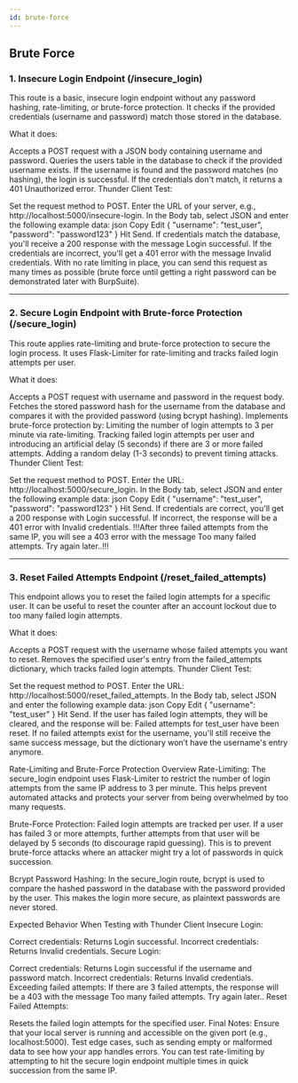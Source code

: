 ```yaml
---
id: brute-force
---
```


## Brute Force

### 1. Insecure Login Endpoint (/insecure_login)
This route is a basic, insecure login endpoint without any password hashing, rate-limiting, or brute-force protection. It checks if the provided credentials (username and password) match those stored in the database.

What it does:

Accepts a POST request with a JSON body containing username and password.
Queries the users table in the database to check if the provided username exists.
If the username is found and the password matches (no hashing), the login is successful.
If the credentials don't match, it returns a 401 Unauthorized error.
Thunder Client Test:

Set the request method to POST.
Enter the URL of your server, e.g., http://localhost:5000/insecure-login.
In the Body tab, select JSON and enter the following example data:
json
Copy
Edit
{
  "username": "test_user",
  "password": "password123"
}
Hit Send.
If credentials match the database, you'll receive a 200 response with the message Login successful.
If the credentials are incorrect, you'll get a 401 error with the message Invalid credentials.
With no rate limiting in place, you can send this request as many times as possible (brute force until getting a right password can be demonstrated later with BurpSuite). 

---

### 2. Secure Login Endpoint with Brute-force Protection (/secure_login)
This route applies rate-limiting and brute-force protection to secure the login process. It uses Flask-Limiter for rate-limiting and tracks failed login attempts per user.

What it does:

Accepts a POST request with username and password in the request body.
Fetches the stored password hash for the username from the database and compares it with the provided password (using bcrypt hashing).
Implements brute-force protection by:
Limiting the number of login attempts to 3 per minute via rate-limiting.
Tracking failed login attempts per user and introducing an artificial delay (5 seconds) if there are 3 or more failed attempts.
Adding a random delay (1-3 seconds) to prevent timing attacks.
Thunder Client Test:

Set the request method to POST.
Enter the URL: http://localhost:5000/secure_login.
In the Body tab, select JSON and enter the following example data:
json
Copy
Edit
{
  "username": "test_user",
  "password": "password123"
}
Hit Send.
If credentials are correct, you'll get a 200 response with Login successful.
If incorrect, the response will be a 401 error with Invalid credentials.
!!!After three failed attempts from the same IP, you will see a 403 error with the message Too many failed attempts. Try again later..!!!

---

### 3. Reset Failed Attempts Endpoint (/reset_failed_attempts)
This endpoint allows you to reset the failed login attempts for a specific user. It can be useful to reset the counter after an account lockout due to too many failed login attempts.

What it does:

Accepts a POST request with the username whose failed attempts you want to reset.
Removes the specified user's entry from the failed_attempts dictionary, which tracks failed login attempts.
Thunder Client Test:

Set the request method to POST.
Enter the URL: http://localhost:5000/reset_failed_attempts.
In the Body tab, select JSON and enter the following example data:
json
Copy
Edit
{
  "username": "test_user"
}
Hit Send.
If the user has failed login attempts, they will be cleared, and the response will be: Failed attempts for test_user have been reset.
If no failed attempts exist for the username, you'll still receive the same success message, but the dictionary won’t have the username's entry anymore.


Rate-Limiting and Brute-Force Protection Overview
Rate-Limiting: The secure_login endpoint uses Flask-Limiter to restrict the number of login attempts from the same IP address to 3 per minute. This helps prevent automated attacks and protects your server from being overwhelmed by too many requests.

Brute-Force Protection: Failed login attempts are tracked per user. If a user has failed 3 or more attempts, further attempts from that user will be delayed by 5 seconds (to discourage rapid guessing). This is to prevent brute-force attacks where an attacker might try a lot of passwords in quick succession.

Bcrypt Password Hashing: In the secure_login route, bcrypt is used to compare the hashed password in the database with the password provided by the user. This makes the login more secure, as plaintext passwords are never stored.

Expected Behavior When Testing with Thunder Client
Insecure Login:

Correct credentials: Returns Login successful.
Incorrect credentials: Returns Invalid credentials.
Secure Login:

Correct credentials: Returns Login successful if the username and password match.
Incorrect credentials: Returns Invalid credentials.
Exceeding failed attempts: If there are 3 failed attempts, the response will be a 403 with the message Too many failed attempts. Try again later..
Reset Failed Attempts:

Resets the failed login attempts for the specified user.
Final Notes:
Ensure that your local server is running and accessible on the given port (e.g., localhost:5000).
Test edge cases, such as sending empty or malformed data to see how your app handles errors.
You can test rate-limiting by attempting to hit the secure login endpoint multiple times in quick succession from the same IP.
